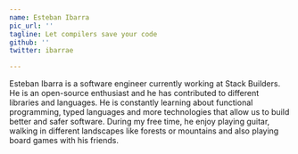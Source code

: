 ```yaml
---
name: Esteban Ibarra
pic_url: ''
tagline: Let compilers save your code
github: ''
twitter: ibarrae

---
```

Esteban Ibarra is a software engineer currently working at Stack Builders. He is an open-source enthusiast and he has contributed to different libraries and languages. He is constantly learning about functional programming, typed languages and more technologies that allow us to build better and safer software. During my free time, he enjoy playing guitar, walking in different landscapes like forests or mountains and also playing board games with his friends.